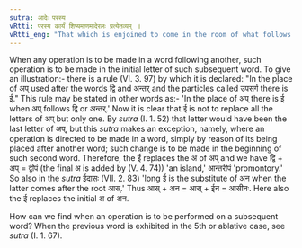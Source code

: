 ```yaml
---
sutra: आदेः परस्य
vRtti: परस्य कार्यं शिष्यमाणमादेरलः प्रत्येतव्यम् ॥
vRtti_eng: "That which is enjoined to come in the room of what follows is to be understood as coming in the room only of the first letter thereof."
---
```

When any operation is to be made in a word following another, such operation is to be made in the initial letter of such subsequent word. To give an illustration:- there is a rule (VI. 3. 97) by which it is declared: "In the place of अप् used after the words द्वि and अन्तर् and the particles called उपसर्ग there is ई." This rule may be stated in other words as:- 'In the place of अप् there is ई when अप् follows द्वि or अन्तर्.' Now it is clear that ई is not to replace all the letters of अप् but only one. By _sutra_ (I. 1. 52) that letter would have been the last letter of अप्, but this _sutra_ makes an exception, namely, where an operation is directed to be made in a word, simply by reason of its being placed after another word; such change is to be made in the beginning of such second word. Therefore, the ई replaces the अ of अप् and we have द्वि + अप् = द्वीपं (the final अ is added by (V. 4. 74)) 'an island,' आन्तरीपं 'promontory.' So also in the _sutra_ ईदासः (VII. 2. 83) 'long ई is the substitute of अन when the latter comes after the root आस्.' Thus आस् + अन = आस् + ईन = आसीनः. Here also the ई replaces the initial अ of अन.

How can we find when an operation is to be performed on a subsequent word? When the previous word is exhibited in the 5th or ablative case, see _sutra_ (I. 1. 67).
